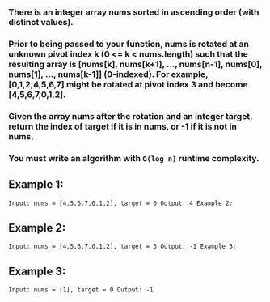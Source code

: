 ### There is an integer array nums sorted in ascending order (with distinct values).

### Prior to being passed to your function, nums is rotated at an unknown pivot index k (0 <= k < nums.length) such that the resulting array is [nums[k], nums[k+1], ..., nums[n-1], nums[0], nums[1], ..., nums[k-1]] (0-indexed). For example, [0,1,2,4,5,6,7] might be rotated at pivot index 3 and become [4,5,6,7,0,1,2].

### Given the array nums after the rotation and an integer target, return the index of target if it is in nums, or -1 if it is not in nums.

### You must write an algorithm with `O(log n)` runtime complexity.

## Example 1:

`Input: nums = [4,5,6,7,0,1,2], target = 0
Output: 4
Example 2:`
## Example 2:
`Input: nums = [4,5,6,7,0,1,2], target = 3
Output: -1
Example 3:`
## Example 3:
`Input: nums = [1], target = 0
Output: -1`

